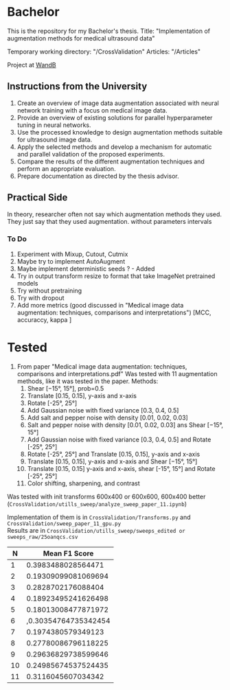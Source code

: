 # Bachelor 

This is the repository for my Bachelor's thesis.
Title: "Implementation of augmentation methods for medical ultrasound data"

Temporary working directory: "/CrossValidation"
Articles: "/Articles"

Project at [WandB](https://wandb.ai/daswoldemar/bachelor?nw=nwuserdaswoldemar)




## Instructions from the University

1. Create an overview of image data augmentation associated with neural network training with a focus on medical image data.
2. Provide an overview of existing solutions for parallel hyperparameter tuning in neural networks.
3. Use the processed knowledge to design augmentation methods suitable for ultrasound image data.
4. Apply the selected methods and develop a mechanism for automatic and parallel validation of the proposed experiments.
5. Compare the results of the different augmentation techniques and perform an appropriate evaluation.
6. Prepare documentation as directed by the thesis advisor.


## Practical Side

In theory, researcher often not say which augmentation methods they used. They just say that they used augmentation. 
without parameters intervals 

### To Do

1. Experiment with Mixup, Cutout, Cutmix
2. Maybe try to implement AutoAugment
3. Maybe implement deterministic seeds ? - Added
4. Try in output transform resize to format that take ImageNet pretrained models
5. Try without pretraining
6. Try with dropout
7. Add more metrics (good discussed in "Medical image data augmentation: techniques, comparisons and interpretations") [MCC, accuraccy, kappa ]


# Tested
1. From paper "Medical image data augmentation: techniques, comparisons and interpretations.pdf"
Was tested with 11 augmentation methods, like it was tested in the paper.
Methods:
   1. Shear  [−15°, 15°], prob=0.5
   2. Translate [0.15, 0.15], y-axis and x-axis
   3. Rotate  [-25°, 25°]
   4. Add Gaussian noise with fixed variance [0.3, 0.4, 0.5]
   5. Add salt and pepper noise with density [0.01, 0.02, 0.03]
   6. Salt and pepper noise with density [0.01, 0.02, 0.03] ans Shear  [−15°, 15°]
   7. Add Gaussian noise with fixed variance [0.3, 0.4, 0.5] and Rotate  [-25°, 25°]
   8. Rotate  [-25°, 25°] and Translate [0.15, 0.15], y-axis and x-axis
   9. Translate [0.15, 0.15], y-axis and x-axis and Shear  [−15°, 15°]
   10. Translate [0.15, 0.15] y-axis and x-axis, shear  [-15°, 15°] and Rotate  [-25°, 25°]
   11. Color shifting, sharpening, and contrast

Was tested with init transforms 600x400 or 600x600, 600x400 better (`CrossValidation/utills_sweep/analyze_sweep_paper_11.ipynb`)

Implementation of them is in `CrossValidation/Transforms.py` and `CrossValidation/sweep_paper_11_gpu.py` <br/>
Results are in `CrossValidation/utills_sweep/sweeps_edited or sweeps_raw/25oanqcs.csv`

| N | Mean F1 Score        |
|---|----------------------|
| 1 | 0.3983488028564471   |
| 2 | 0.19309099081069694  |
| 3 | 0.2828702176088404   |
| 4 | 0.18923495241626498  |
| 5 | 0.18013008477871972  |
| 6 | ,0.30354764735342454 |
| 7 | 0.1974380579349123   |
| 8 | 0.27780086796118225  |
| 9 | 0.29636829738599646  |
| 10| 0.24985674537524435  |
| 11| 0.3116045607034342   |





